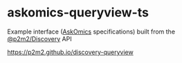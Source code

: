 # askomics-queryview-ts

Example interface ([AskOmics](https://askomics.org/) specifications) built from the [@p2m2/Discovery](https://p2m2.github.io/discovery/) API 

https://p2m2.github.io/discovery-queryview
